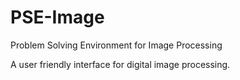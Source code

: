 # PSE-Image
Problem Solving Environment for Image Processing

A user friendly interface for digital image processing.
